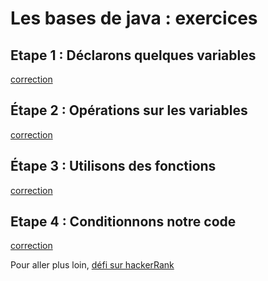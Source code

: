 # Les bases de java : exercices

## Etape 1 : Déclarons quelques variables

[correction](Etape1.java)

## Étape 2 : Opérations sur les variables

[correction](Etape2.java)


## Étape 3 : Utilisons des fonctions

[correction](Etape3.java)


## Etape 4 : Conditionnons notre code

[correction](Etape4.java)


Pour aller plus loin, [défi sur hackerRank](https://www.hackerrank.com/challenges/java-if-else/problem)
